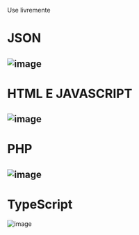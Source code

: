Use livremente

<h1>JSON</h1>

![image](https://user-images.githubusercontent.com/66885644/123739920-dc17f000-d87d-11eb-909e-4dd57108c0ae.png)
---------------------------------------------------------
<h1>
      HTML E JAVASCRIPT
</h1>

![image](https://user-images.githubusercontent.com/66885644/123740632-22ba1a00-d87f-11eb-9273-5593f50be07d.png)
---------------------------------------------------------

<h1>
  PHP
</h1>

![image](https://user-images.githubusercontent.com/66885644/123741612-bdffbf00-d880-11eb-9743-6e78d6cdb2b1.png)
--------------------------------------------------------

<h1>
  TypeScript
</h1>

![image](https://user-images.githubusercontent.com/66885644/123741854-2484dd00-d881-11eb-86f4-45f391061eba.png)
